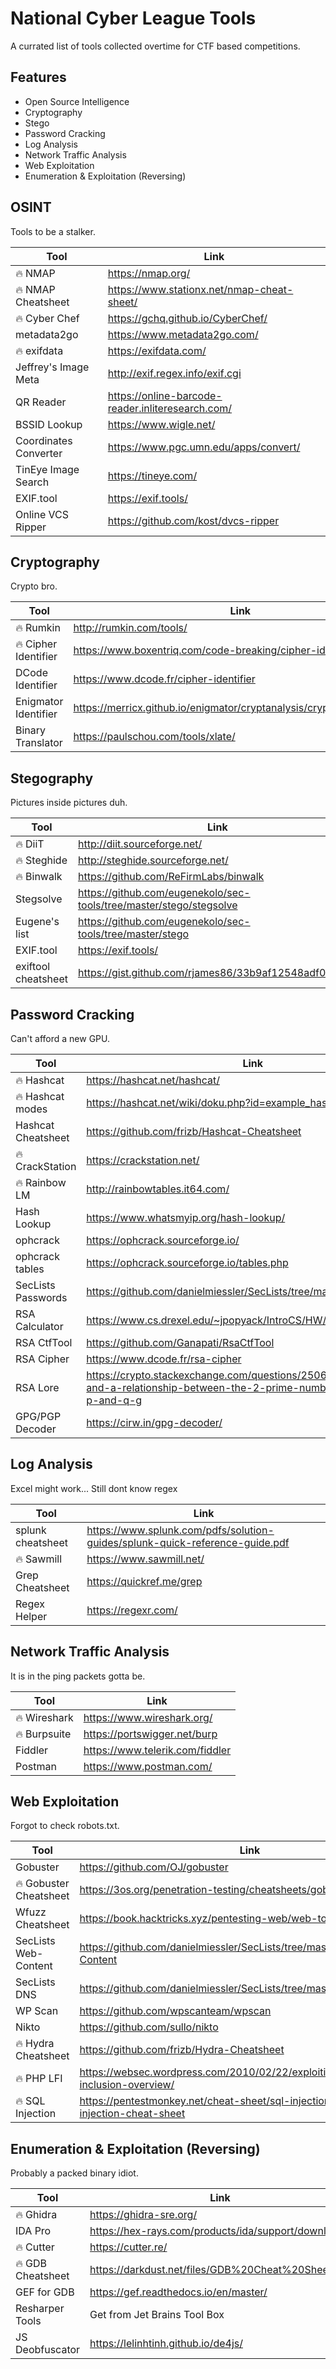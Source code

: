 # National Cyber League Tools
A currated list of tools collected overtime for CTF based competitions.

## Features

- Open Source Intelligence
- Cryptography
- Stego
- Password Cracking
- Log Analysis
- Network Traffic Analysis
- Web Exploitation
- Enumeration & Exploitation (Reversing)

## OSINT

Tools to be a stalker.

| Tool | Link |
| ------ | ------ |
| 🔥 NMAP | https://nmap.org/ |
| 🔥 NMAP Cheatsheet | https://www.stationx.net/nmap-cheat-sheet/ |
| 🔥 Cyber Chef | https://gchq.github.io/CyberChef/ |
| metadata2go | https://www.metadata2go.com/ |
| 🔥 exifdata | https://exifdata.com/ |
| Jeffrey's Image Meta | http://exif.regex.info/exif.cgi |
| QR Reader | https://online-barcode-reader.inliteresearch.com/ |
| BSSID Lookup | https://www.wigle.net/ |
| Coordinates Converter | https://www.pgc.umn.edu/apps/convert/ |
| TinEye Image Search | https://tineye.com/|
| EXIF.tool | https://exif.tools/ |
| Online VCS Ripper | https://github.com/kost/dvcs-ripper |

## Cryptography

Crypto bro.

| Tool | Link |
| ------ | ------ |
| 🔥 Rumkin | http://rumkin.com/tools/ |
| 🔥 Cipher Identifier | https://www.boxentriq.com/code-breaking/cipher-identifier |
| DCode Identifier | https://www.dcode.fr/cipher-identifier |
| Enigmator Identifier | https://merricx.github.io/enigmator/cryptanalysis/crypto_identifier.html |
| Binary Translator | https://paulschou.com/tools/xlate/ |

## Stegography

Pictures inside pictures duh.

| Tool | Link |
| ------ | ------ |
| 🔥 DiiT | http://diit.sourceforge.net/ |
| 🔥 Steghide | http://steghide.sourceforge.net/ |
| 🔥 Binwalk | https://github.com/ReFirmLabs/binwalk |
| Stegsolve | https://github.com/eugenekolo/sec-tools/tree/master/stego/stegsolve |
| Eugene's list | https://github.com/eugenekolo/sec-tools/tree/master/stego |
| EXIF.tool | https://exif.tools/ |
| exiftool cheatsheet | https://gist.github.com/rjames86/33b9af12548adf091a26 |

## Password Cracking

Can't afford a new GPU.

| Tool | Link |
| ------ | ------ |
| 🔥 Hashcat | https://hashcat.net/hashcat/ |
| 🔥 Hashcat modes | https://hashcat.net/wiki/doku.php?id=example_hashes |
| Hashcat Cheatsheet | https://github.com/frizb/Hashcat-Cheatsheet |
| 🔥 CrackStation | https://crackstation.net/ |
| 🔥 Rainbow LM | http://rainbowtables.it64.com/ |
| Hash Lookup | https://www.whatsmyip.org/hash-lookup/ |
| ophcrack | https://ophcrack.sourceforge.io/ |
| ophcrack tables | https://ophcrack.sourceforge.io/tables.php |
| SecLists Passwords | https://github.com/danielmiessler/SecLists/tree/master/Passwords |
| RSA Calculator | https://www.cs.drexel.edu/~jpopyack/IntroCS/HW/RSAWorksheet.html |
| RSA CtfTool | https://github.com/Ganapati/RsaCtfTool |
| RSA Cipher | https://www.dcode.fr/rsa-cipher |
| RSA Lore | https://crypto.stackexchange.com/questions/25062/knowing-n-and-a-relationship-between-the-2-prime-numbersp-and-q-find-p-and-q-g|
| GPG/PGP Decoder | https://cirw.in/gpg-decoder/ |

## Log Analysis

Excel might work... Still dont know regex

| Tool | Link |
| ------ | ------ |
| splunk cheatsheet | https://www.splunk.com/pdfs/solution-guides/splunk-quick-reference-guide.pdf |
|🔥 Sawmill | https://www.sawmill.net/ |
| Grep Cheatsheet | https://quickref.me/grep |
| Regex Helper | https://regexr.com/ |

## Network Traffic Analysis

It is in the ping packets gotta be.

| Tool | Link |
| ------ | ------ |
|🔥 Wireshark | https://www.wireshark.org/ |
|🔥 Burpsuite | https://portswigger.net/burp |
| Fiddler | https://www.telerik.com/fiddler |
| Postman | https://www.postman.com/ |

## Web Exploitation

Forgot to check robots.txt.

| Tool | Link |
| ------ | ------ |
| Gobuster | https://github.com/OJ/gobuster |
| 🔥 Gobuster Cheatsheet | https://3os.org/penetration-testing/cheatsheets/gobuster-cheatsheet/ |
| Wfuzz Cheatsheet | https://book.hacktricks.xyz/pentesting-web/web-tool-wfuzz |
| SecLists Web-Content | https://github.com/danielmiessler/SecLists/tree/master/Discovery/Web-Content |
| SecLists DNS | https://github.com/danielmiessler/SecLists/tree/master/Discovery/DNS |
| WP Scan | https://github.com/wpscanteam/wpscan |
| Nikto | https://github.com/sullo/nikto | 
| 🔥 Hydra Cheatsheet | https://github.com/frizb/Hydra-Cheatsheet |
| 🔥 PHP LFI | https://websec.wordpress.com/2010/02/22/exploiting-php-file-inclusion-overview/ |
| 🔥 SQL Injection | https://pentestmonkey.net/cheat-sheet/sql-injection/mysql-sql-injection-cheat-sheet |

## Enumeration & Exploitation (Reversing)

Probably a packed binary idiot.

| Tool | Link |
| ------ | ------ |
| 🔥 Ghidra | https://ghidra-sre.org/ |
| IDA Pro | https://hex-rays.com/products/ida/support/download/ |
| 🔥 Cutter | https://cutter.re/ |
| 🔥 GDB Cheatsheet | https://darkdust.net/files/GDB%20Cheat%20Sheet.pdf |
| GEF for GDB | https://gef.readthedocs.io/en/master/ |
| Resharper Tools | Get from Jet Brains Tool Box |
| JS Deobfuscator | https://lelinhtinh.github.io/de4js/ |
